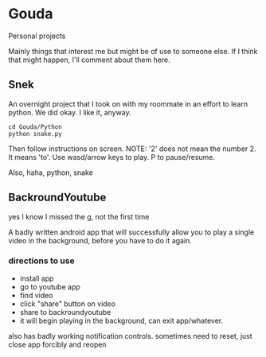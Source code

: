 # Gouda
Personal projects

Mainly things that interest me but might be of use to someone else. If I think that might happen, I'll comment about them here.


## Snek

An overnight project that I took on with my roommate in an effort to learn python. We did okay. I like it, anyway.

```
cd Gouda/Python
python snake.py
```

Then follow instructions on screen.
NOTE: '2' does not mean the number 2. It means 'to'. Use wasd/arrow keys to play. P to pause/resume.

Also, haha, python, snake

## BackroundYoutube

yes I know I missed the g, not the first time

A badly written android app that will successfully allow you to play a single video in the background, before you have to do it again.

### directions to use
- install app
- go to youtube app
- find video
- click "share" button on video
- share to backroundyoutube
- it will begin playing in the background, can exit app/whatever.

also has badly working notification controls.
sometimes need to reset, just close app forcibly and reopen
